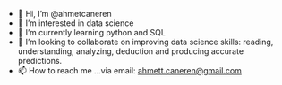 - 👋 Hi, I’m @ahmetcaneren
- 👀 I’m interested in data science
- 🌱 I’m currently learning python and SQL
- 💞️ I’m looking to collaborate on improving data science skills: reading, understanding, analyzing, deduction and producing accurate predictions.
- 📫 How to reach me ...via email: ahmett.caneren@gmail.com

<!---
ahmetcaneren/ahmetcaneren is a ✨ special ✨ repository because its `README.md` (this file) appears on your GitHub profile.
You can click the Preview link to take a look at your changes.
--->
